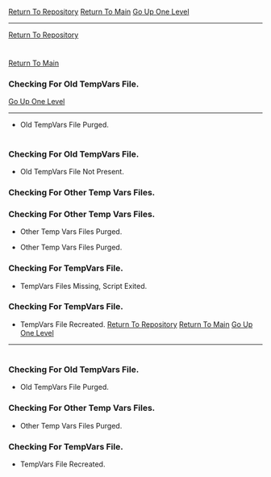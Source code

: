 [Return To Repository](https://github.com/DigitalWarrior/piholeparser/)
[Return To Main](https://github.com/DigitalWarrior/piholeparser/blob/master/RecentRunLogs/Mainlog.md)
[Go Up One Level](https://github.com/DigitalWarrior/piholeparser/blob/master/RecentRunLogs/TopLevelScripts/10-Running-Initial-Tasks.md)
____________________________________
[Return To Repository](https://github.com/DigitalWarrior/piholeparser/)
# 
[Return To Main](https://github.com/DigitalWarrior/piholeparser/blob/master/RecentRunLogs/Mainlog.md)
### Checking For Old TempVars File.
[Go Up One Level](https://github.com/DigitalWarrior/piholeparser/blob/master/RecentRunLogs/TopLevelScripts/10-Running-Initial-Tasks.md)
____________________________________
* Old TempVars File Purged.
# 

### Checking For Old TempVars File.
* Old TempVars File Not Present.
### Checking For Other Temp Vars Files.

### Checking For Other Temp Vars Files.
* Other Temp Vars Files Purged.

* Other Temp Vars Files Purged.
### Checking For TempVars File.

* TempVars Files Missing, Script Exited.
### Checking For TempVars File.
* TempVars File Recreated.
[Return To Repository](https://github.com/DigitalWarrior/piholeparser/)
[Return To Main](https://github.com/DigitalWarrior/piholeparser/blob/master/RecentRunLogs/Mainlog.md)
[Go Up One Level](https://github.com/DigitalWarrior/piholeparser/blob/master/RecentRunLogs/TopLevelScripts/10-Running-Initial-Tasks.md)
____________________________________
# 
### Checking For Old TempVars File.
* Old TempVars File Purged.

### Checking For Other Temp Vars Files.
* Other Temp Vars Files Purged.

### Checking For TempVars File.
* TempVars File Recreated.
